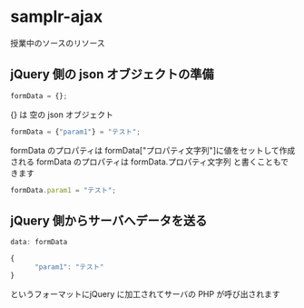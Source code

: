 # samplr-ajax
授業中のソースのリソース

## jQuery 側の json オブジェクトの準備
```javascript
formData = {};
```
{} は 空の json オブジェクト
```javascript
formData = {"param1"} = "テスト";
```
formData のプロパティは formData["プロパティ文字列"]に値をセットして作成される
formData のプロパティは formData.プロパティ文字列 と書くこともできます
```javascript
formData.param1 = "テスト";
```
## jQuery 側からサーバへデータを送る
```javascript
data: formData
```
```javascript
{
      "param1": "テスト"
}
```
というフォーマットにjQuery に加工されてサーバの PHP が呼び出されます

